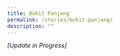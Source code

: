 ```yaml
---
title: Bukit Panjang
permalink: /stories/bukit-panjang/
description: ""
---
```

*[Update in Progress]*